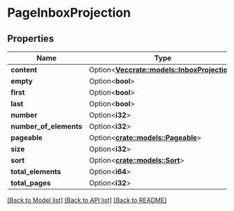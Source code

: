 # PageInboxProjection

## Properties

| Name                   | Type                                                               | Description | Notes      |
| ---------------------- | ------------------------------------------------------------------ | ----------- | ---------- |
| **content**            | Option<[**Vec<crate::models::InboxProjection>**](InboxProjection)> |             | [optional] |
| **empty**              | Option<**bool**>                                                   |             | [optional] |
| **first**              | Option<**bool**>                                                   |             | [optional] |
| **last**               | Option<**bool**>                                                   |             | [optional] |
| **number**             | Option<**i32**>                                                    |             | [optional] |
| **number_of_elements** | Option<**i32**>                                                    |             | [optional] |
| **pageable**           | Option<[**crate::models::Pageable**](Pageable)>                    |             | [optional] |
| **size**               | Option<**i32**>                                                    |             | [optional] |
| **sort**               | Option<[**crate::models::Sort**](Sort)>                            |             | [optional] |
| **total_elements**     | Option<**i64**>                                                    |             | [optional] |
| **total_pages**        | Option<**i32**>                                                    |             | [optional] |

[[Back to Model list]](../README#documentation-for-models) [[Back to API list]](../README#documentation-for-api-endpoints) [[Back to README]](../README)
